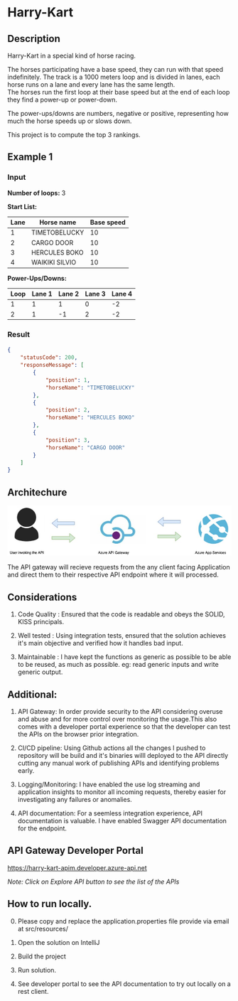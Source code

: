 # Harry-Kart
## Description
Harry-Kart in a special kind of horse racing.

The horses participating have a base speed, they can run with that speed indefinitely.
The track is a 1000 meters loop and is divided in lanes, each horse runs on a lane and every lane has the same length.   
The horses run the first loop at their base speed but at the end of each loop they find a power-up or power-down.

The power-ups/downs are numbers, negative or positive, representing how much the horse speeds up or slows down.

This project is to compute the top 3 rankings.

## Example 1

### Input

**Number of loops:** 3

**Start List:**

| Lane | Horse name     | Base speed |
|------|----------------|------------|
| 1    | TIMETOBELUCKY  | 10         |
| 2    | CARGO DOOR     | 10         |
| 3    | HERCULES BOKO  | 10         |
| 4    | WAIKIKI SILVIO | 10         |

**Power-Ups/Downs:**

| Loop | Lane 1 | Lane 2 | Lane 3 | Lane 4 |
|------|--------|--------|--------|--------|
| 1    | 1      | 1      | 0      | -2     |
| 2    | 1      | -1     | 2      | -2     |

### Result

```json
{
    "statusCode": 200,
    "responseMessage": [
        {
            "position": 1,
            "horseName": "TIMETOBELUCKY"
        },
        {
            "position": 2,
            "horseName": "HERCULES BOKO"
        },
        {
            "position": 3,
            "horseName": "CARGO DOOR"
        }
    ]
}
```

## Architechure

 ![High level architechure](https://github.com/wkk91193/harry-kart/blob/master/images/SolutionArchitechure.jpeg) 
 
 The API gateway will recieve requests from the any client facing Application and direct them to their respective API endpoint where it will processed.
 

 ## Considerations
 
 1. Code Quality : Ensured that the code is readable and obeys the SOLID, KISS principals.
 
 2. Well tested : Using integration tests, ensured that the solution achieves it's main objective and verified how it handles bad input.
 
 3. Maintainable : I have kept the functions as generic as possible to be able to be reused, as much as possible. eg: read generic inputs and write generic output.
 
 
## Additional:

1. API Gateway: In order provide security to the API considering overuse and abuse and for more control over monitoring the usage.This also comes with a developer portal experience  so that the developer can test the APIs on the browser prior integration.

2. CI/CD pipeline: Using Github actions all the changes I pushed to repository will be build and it's binaries willl deployed to the API directly cutting any manual work of publishing APIs and identifying problems early.

3. Logging/Monitoring: I have enabled the use log streaming and application insights to monitor all incoming requests, thereby easier for investigating any failures or anomalies.

4. API documentation: For a seemless integration experience, API documentation is valuable. I have enabled Swagger API documentation for the endpoint.


## API Gateway Developer Portal

https://harry-kart-apim.developer.azure-api.net

_Note: Click on Explore API button to see the list of the APIs_


## How to run locally.

0. Please copy and replace the application.properties file provide via email at src/resources/

1. Open the solution on IntelliJ

2. Build the project 

3. Run solution.

4. See developer portal to see the API documentation to  try out locally on a rest client.





